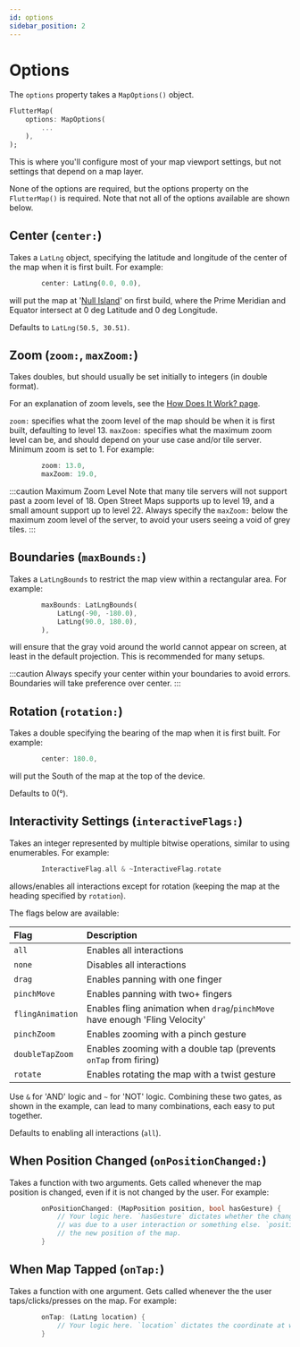 ```yaml
---
id: options
sidebar_position: 2
---
```


# Options

The `options` property takes a `MapOptions()` object.

``` dart
FlutterMap(
    options: MapOptions(
        ...
    ),
);
```

This is where you'll configure most of your map viewport settings, but not settings that depend on a map layer.

None of the options are required, but the options property on the `FlutterMap()` is required. Note that not all of the options available are shown below.

## Center (`center:`)

Takes a `LatLng` object, specifying the latitude and longitude of the center of the map when it is first built. For example:  

``` dart
        center: LatLng(0.0, 0.0),
```

will put the map at '[Null Island](https://en.wikipedia.org/wiki/Null_Island)' on first build, where the Prime Meridian and Equator intersect at 0 deg Latitude and 0 deg Longitude.

Defaults to `LatLng(50.5, 30.51)`.

## Zoom (`zoom:`, `maxZoom:`)

Takes doubles, but should usually be set initially to integers (in double format).

For an explanation of zoom levels, see the [How Does It Work? page](/introduction/how-does-it-work#zoom).

`zoom:` specifies what the zoom level of the map should be when it is first built, defaulting to level 13. `maxZoom:` specifies what the maximum zoom level can be, and should depend on your use case and/or tile server. Minimum zoom is set to 1. For example:

``` dart
        zoom: 13.0,
        maxZoom: 19.0,
```

:::caution Maximum Zoom Level
Note that many tile servers will not support past a zoom level of 18. Open Street Maps supports up to level 19, and a small amount support up to level 22. Always specify the `maxZoom:` below the maximum zoom level of the server, to avoid your users seeing a void of grey tiles.
:::

## Boundaries (`maxBounds:`)

Takes a `LatLngBounds` to restrict the map view within a rectangular area. For example:

``` dart
        maxBounds: LatLngBounds(
            LatLng(-90, -180.0),
            LatLng(90.0, 180.0),
        ),
```

will ensure that the gray void around the world cannot appear on screen, at least in the default projection. This is recommended for many setups.

:::caution
Always specify your center within your boundaries to avoid errors. Boundaries will take preference over center.
:::

## Rotation (`rotation:`)

Takes a double specifying the bearing of the map when it is first built. For example:

``` dart
        center: 180.0,
```

will put the South of the map at the top of the device.

Defaults to 0(°).

## Interactivity Settings (`interactiveFlags:`)

Takes an integer represented by multiple bitwise operations, similar to using enumerables. For example:

``` dart
        InteractiveFlag.all & ~InteractiveFlag.rotate
```

allows/enables all interactions except for rotation (keeping the map at the heading specified by `rotation`).

The flags below are available:

| Flag             | Description                                                                  |
| :--------------- | :--------------------------------------------------------------------------- |
| `all`            | Enables all interactions                                                     |
| `none`           | Disables all interactions                                                    |
| `drag`           | Enables panning with one finger                                              |
| `pinchMove`      | Enables panning with two+ fingers                                            |
| `flingAnimation` | Enables fling animation when `drag`/`pinchMove` have enough 'Fling Velocity' |
| `pinchZoom`      | Enables zooming with a pinch gesture                                         |
| `doubleTapZoom`  | Enables zooming with a double tap (prevents `onTap` from firing)             |
| `rotate`         | Enables rotating the map with a twist gesture                                |

Use `&` for 'AND' logic and `~` for 'NOT' logic. Combining these two gates, as shown in the example, can lead to many combinations, each easy to put together.

Defaults to enabling all interactions (`all`).

## When Position Changed (`onPositionChanged:`)

Takes a function with two arguments.
Gets called whenever the map position is changed, even if it is not changed by the user. For example:

``` dart
        onPositionChanged: (MapPosition position, bool hasGesture) {
            // Your logic here. `hasGesture` dictates whether the change
            // was due to a user interaction or something else. `position` is
            // the new position of the map.
        }
```

## When Map Tapped (`onTap:`)

Takes a function with one argument.
Gets called whenever the the user taps/clicks/presses on the map. For example:

``` dart
        onTap: (LatLng location) {
            // Your logic here. `location` dictates the coordinate at which the user tapped.
        }
```
